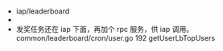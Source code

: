 ###

>

- iap/leaderboard
-
- 发奖任务还在 iap 下面，再加个 rpc 服务，供 iap 调用。common/leaderboard/cron/user.go 192 getUserLbTopUsers
